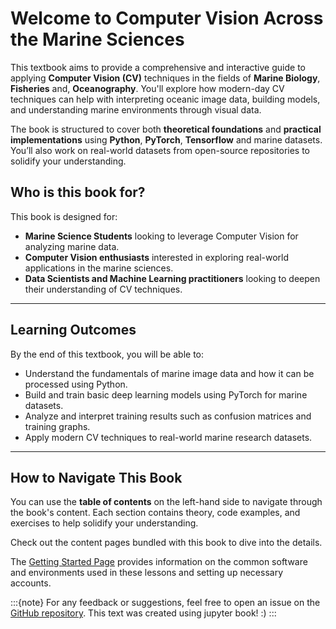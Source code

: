 # Welcome to Computer Vision Across the Marine Sciences

This textbook aims to provide a comprehensive and interactive guide to applying **Computer Vision (CV)** techniques in the fields of **Marine Biology**, **Fisheries** and, **Oceanography**. You'll explore how modern-day CV techniques can help with interpreting oceanic image data, building models, and understanding marine environments through visual data. 

The book is structured to cover both **theoretical foundations** and **practical implementations** using **Python**, **PyTorch**, **Tensorflow** and marine datasets. You’ll also work on real-world datasets from open-source repositories to solidify your understanding.

## Who is this book for?

This book is designed for:
- **Marine Science Students** looking to leverage Computer Vision for analyzing marine data.
- **Computer Vision enthusiasts** interested in exploring real-world applications in the marine sciences.
- **Data Scientists and Machine Learning practitioners** looking to deepen their understanding of CV techniques.

---

## Learning Outcomes

By the end of this textbook, you will be able to:
- Understand the fundamentals of marine image data and how it can be processed using Python.
- Build and train basic deep learning models using PyTorch for marine datasets.
- Analyze and interpret training results such as confusion matrices and training graphs.
- Apply modern CV techniques to real-world marine research datasets.

---

## How to Navigate This Book

You can use the **table of contents** on the left-hand side to navigate through the book's content. Each section contains theory, code examples, and exercises to help solidify your understanding. 

Check out the content pages bundled with this book to dive into the details.

The [Getting Started Page](./Tools.md) provides information on the common software and environments used in these lessons and setting up necessary accounts.

:::{note}
For any feedback or suggestions, feel free to open an issue on the [GitHub repository](https://github.com/atticus-carter/cv).
This text was created using jupyter book! :)
:::

